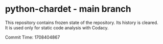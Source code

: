 # python-chardet - main branch

This repository contains frozen state of the repository.
Its history is cleared. It is used only for static code
analysis with Codacy.

Commit Time: 1708404867